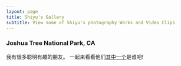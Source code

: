 ```yaml
---
layout: page
title: Shiyu's Gallery
subtitle: View some of Shiyu's photography Works and Video Clips
---
```

### Joshua Tree National Park, CA
<p>我有很多聪明有趣的朋友。 一起来看看他们<a href="javascript:randomSite()">其中一个</a>是谁吧!</p>


<script>
function openSite() {
var links = [
              "google.com",
              "youtube.com",
              "reddit.com",
              "apple.com"]

            openSite = function() {
              // get a random number between 0 and the number of links
              var randIdx = Math.random() * links.length;
              // round it, so it can be used as array index
              randIdx = parseInt(randIdx, 10);
              // construct the link to be opened
              var link = 'http://' + links[randIdx];
              };
              
    return link;
    
    document.getElementById("link").innerHTML = openSite();
}
</script>

